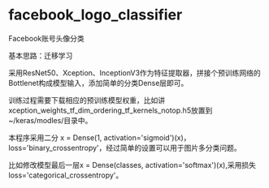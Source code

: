 # facebook_logo_classifier
Facebook账号头像分类

基本思路：迁移学习

  采用ResNet50、Xception、InceptionV3作为特征提取器，拼接个预训练网络的Bottlenet构成模型输入，添加简单的分类Dense层即可。
  
  训练过程需要下载相应的预训练模型权重，比如讲xception_weights_tf_dim_ordering_tf_kernels_notop.h5放置到~/keras/modles/目录中。
  
  本程序采用二分 x = Dense(1, activation='sigmoid')(x)，   loss='binary_crossentropy'，经过简单的设置可以用于图片多分类问题。
  
  比如修改模型最后一层x = Dense(classes, activation='softmax')(x),采用损失loss='categorical_crossentropy'。

